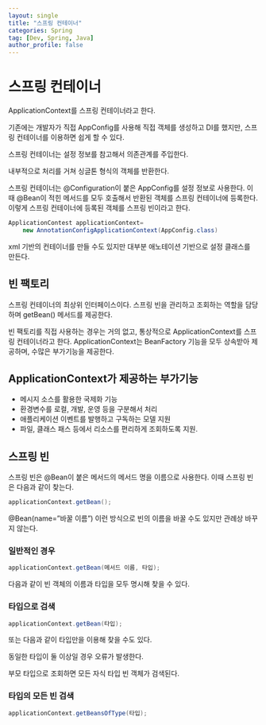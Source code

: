 ```yaml
---
layout: single
title: "스프링 컨테이너"
categories: Spring
tag: [Dev, Spring, Java]
author_profile: false
---
```


# 스프링 컨테이너

ApplicationContext를 스프링 컨테이너라고 한다.

기존에는 개발자가 직접 AppConfig를 사용해 직접 객체를 생성하고 DI를 했지만, 스프링 컨테이너를 이용하면 쉽게 할 수 있다.  

스프링 컨테이너는 설정 정보를 참고해서 의존관계를 주입한다.  

내부적으로 처리를 거쳐 싱글톤 형식의 객체를 반환한다.  

스프링 컨테이너는 @Configuration이 붙은 AppConfig를 설정 정보로 사용한다. 이때 @Bean이 적힌 메서드를 모두 호출해서 반환된 객체를 스프링 컨테이너에 등록한다. 이렇게 스프링 컨테이너에 등록된 객체를 스프링 빈이라고 한다.  

```java
ApplicationContest applicationContext=
	new AnnotationConfigApplicationContext(AppConfig.class)
```

xml 기반의 컨테이너를 만들 수도 있지만 대부분 애노테이션 기반으로 설정 클래스를 만든다.

## 빈 팩토리

스프링 컨테이너의 최상위 인터페이스이다. 스프링 빈을 관리하고 조회하는 역할을 담당하며 getBean() 메서드를 제공한다.  

빈 팩토리를 직접 사용하는 경우는 거의 없고, 통상적으로 ApplicationContext를 스프링 컨테이너라고 한다. ApplicationContext는 BeanFactory 기능을 모두 상속받아 제공하며, 수많은 부가기능을 제공한다.  

## ApplicationContext가 제공하는 부가기능

- 메시지 소스를 활용한 국제화 기능
- 환경변수를 로컬, 개발, 운영 등을 구분해서 처리
- 애플리케이션 이벤트를 발행하고 구독하는 모델 지원
- 파일, 클래스 패스 등에서 리소스를 편리하게 조회하도록 지원.

## 스프링 빈

스프링 빈은 @Bean이 붙은 메서드의 메서드 명을 이름으로 사용한다. 이때 스프링 빈은 다음과 같이 찾는다.

```java
applicationContext.getBean();
```

@Bean(name=”바꿀 이름”) 이런 방식으로 빈의 이름을 바꿀 수도 있지만 관례상 바꾸지 않는다.  

### 일반적인 경우

```java
applicationContext.getBean(메서드 이름, 타입);
```

다음과 같이 빈 객체의 이름과 타입을 모두 명시해 찾을 수 있다.

### 타입으로 검색

```java
applicationContext.getBean(타입);
```

또는 다음과 같이 타입만을 이용해 찾을 수도 있다.

동일한 타입이 둘 이상일 경우 오류가 발생한다.

부모 타입으로 조회하면 모든 자식 타입 빈 객체가 검색된다.

### 타입의 모든 빈 검색
```java
applicationContext.getBeansOfType(타입);
```